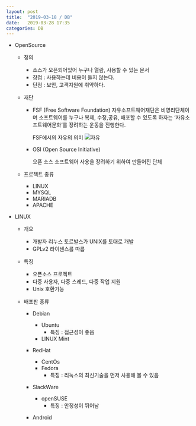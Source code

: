```yaml
---
layout: post
title:  "2019-03-18 / DB"
date:   2019-03-28 17:35
categories: DB
---
```


- 	OpenSource
	- 정의
		- 소스가 오픈되어있어 누구나 열람, 사용할 수 있는 문서
		- 장점 : 사용하는데 비용이 들지 않는다.
		- 단점 : 보안, 고객지원에 취약하다.
	- 재단
		- FSF (Free Software Foundation) 
			자유소프트웨어재단은 비영리단체이며 소프트웨어를 누구나 복제, 수정,공유, 
            배포할 수 있도록 하자는 ‘자유소프트웨어문화’를 장려하는 운동을 진행한다.
            
            FSF에서의 자유의 의미
![자유](https://user-images.githubusercontent.com/48667798/55142439-faaf4e00-517f-11e9-93cd-03c86e803000.JPG)

 
		- OSI (Open Source Initiative)

			오픈 소스 소프트웨어 사용을 장려하기 위하여 만들어진 단체
 


  	- 프로젝트 종류
  		- LINUX
  		- MYSQL
  		- MARIADB
  		- APACHE

-	LINUX
	- 개요
		- 개발자 리누스 토르발스가 UNIX를 토대로 개발
        - GPLv2 라이센스를 따름

    - 특징
    	- 오픈소스 프로젝트
    	- 다중 사용자, 다중 스레드, 다중 작업 지원
    	- Unix 호환가능

    - 배포판 종류
    	- Debian
    		- Ubuntu
    			- 특징 : 접근성이 좋음
    		- LINUX Mint


    	- RedHat
    		- CentOs
    		- Fedora
    			- 특징 : 리눅스의 최신기술을 먼저 사용해 볼 수 있음


    	- SlackWare
    		- openSUSE
    			- 특징 : 안정성이 뛰어남


    	- Android
  	
